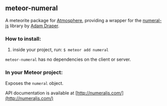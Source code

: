 ## meteor-numeral

A meteorite package for [Atmosphere](https://atmosphere.meteor.com), providing a wrapper for the [numeral-js](https://github.com/adamwdraper/Numeral-js) library by [Adam Draper](https://github.com/adamwdraper).

### How to install:
1. inside your project, run:
    `$ meteor add numeral`

`meteor-numeral` has no dependencies on the client or server.

### In your Meteor project:

Exposes the `numeral` object.

API documentation is available at [http://numeraljs.com/](http://numeraljs.com/)
